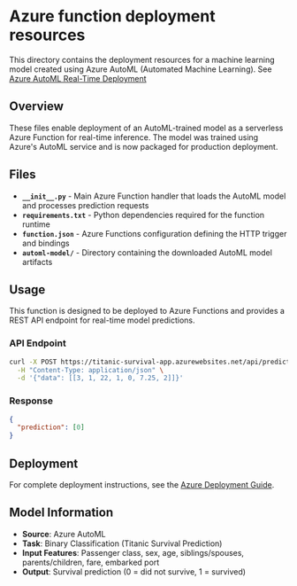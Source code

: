 # Azure function deployment resources

This directory contains the deployment resources for a machine learning model created using Azure AutoML (Automated Machine Learning).
See [Azure AutoML Real-Time Deployment](../docs/AZURE_DEPLOYMENT.md)

## Overview

These files enable deployment of an AutoML-trained model as a serverless Azure Function for real-time inference. The model was trained using Azure's AutoML service and is now packaged for production deployment.

## Files

- **`__init__.py`** - Main Azure Function handler that loads the AutoML model and processes prediction requests
- **`requirements.txt`** - Python dependencies required for the function runtime
- **`function.json`** - Azure Functions configuration defining the HTTP trigger and bindings
- **`automl-model/`** - Directory containing the downloaded AutoML model artifacts

## Usage

This function is designed to be deployed to Azure Functions and provides a REST API endpoint for real-time model predictions.

### API Endpoint

```bash
curl -X POST https://titanic-survival-app.azurewebsites.net/api/predict \
  -H "Content-Type: application/json" \
  -d '{"data": [[3, 1, 22, 1, 0, 7.25, 2]]}'
```

### Response

```json
{
  "prediction": [0]
}
```

## Deployment

For complete deployment instructions, see the [Azure Deployment Guide](../docs/AZURE_DEPLOYMENT.md).

## Model Information

- **Source**: Azure AutoML
- **Task**: Binary Classification (Titanic Survival Prediction)
- **Input Features**: Passenger class, sex, age, siblings/spouses, parents/children, fare, embarked port
- **Output**: Survival prediction (0 = did not survive, 1 = survived)
